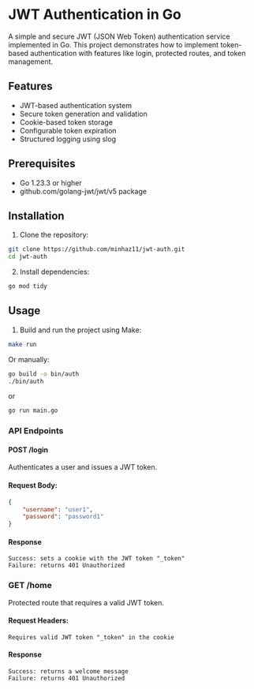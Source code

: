 # JWT Authentication in Go

A simple and secure JWT (JSON Web Token) authentication service implemented in Go. This project demonstrates how to implement token-based authentication with features like login, protected routes, and token management.

## Features

- JWT-based authentication system
- Secure token generation and validation
- Cookie-based token storage
- Configurable token expiration
- Structured logging using slog

## Prerequisites

- Go 1.23.3 or higher
- github.com/golang-jwt/jwt/v5 package

## Installation

1. Clone the repository:
```bash
git clone https://github.com/minhaz11/jwt-auth.git
cd jwt-auth
```
2. Install dependencies:
```bash
go mod tidy
```

## Usage
 1. Build and run the project using Make:
```bash
make run
```
Or manually:
```bash
go build -o bin/auth
./bin/auth
```
or
```bash
go run main.go
```
### API Endpoints
#### POST /login
Authenticates a user and issues a JWT token.

#### Request Body:
```json
{
    "username": "user1",
    "password": "password1"
}
```
#### Response
    Success: sets a cookie with the JWT token "_token"
    Failure: returns 401 Unauthorized

### GET /home
Protected route that requires a valid JWT token.

#### Request Headers:
    Requires valid JWT token "_token" in the cookie

#### Response
    Success: returns a welcome message
    Failure: returns 401 Unauthorized



